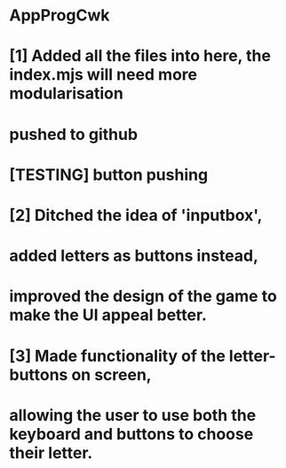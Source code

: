 # AppProgCwk

# [1] Added all the files into here, the index.mjs will need more modularisation

# pushed to github

# [TESTING] button pushing

# [2] Ditched the idea of 'inputbox',
# added letters as buttons instead,
# improved the design of the game to make the UI appeal better.

# [3] Made functionality of the letter-buttons on screen,
# allowing the user to use both the keyboard and buttons to choose their letter.